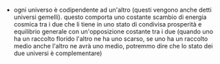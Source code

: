 - ogni universo è codipendente ad un'altro (questi vengono anche detti universi gemelli).
  questo comporta uno costante scambio di energia cosmica tra i due che li tiene in uno stato di condivisa prosperità e equilibrio generale con un'opposizione costante tra i due (quando uno ha un raccolto florido l'altro ne ha uno scarso, se uno ha un raccolto medio anche l'altro ne avrà uno medio, potremmo dire che lo stato dei due universi è complementare)